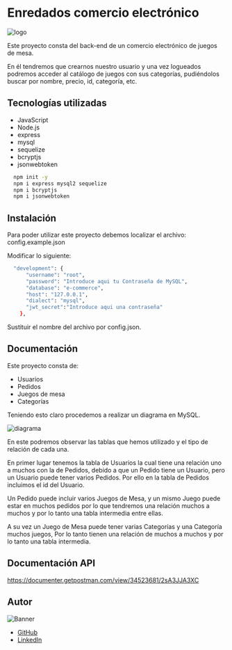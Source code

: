 
# Enredados comercio electrónico

![logo](https://github.com/JuanjoSalas/e-commerce/assets/161235632/b3f1304e-393c-4887-ad56-6abfddfddd5c)



Este proyecto consta del back-end de un comercio electrónico de juegos de mesa.

En él tendremos que crearnos nuestro usuario y una vez logueados podremos acceder al catálogo de juegos con sus categorías, pudiéndolos buscar por nombre, precio, id, categoría, etc.


## Tecnologías utilizadas

- JavaScript
- Node.js
- express
- mysql
- sequelize
- bcryptjs
- jsonwebtoken

```bash
  npm init -y
  npm i express mysql2 sequelize
  npm i bcryptjs
  npm i jsonwebtoken
```


## Instalación

Para poder utilizar este proyecto debemos localizar el archivo: config.example.json

Modificar lo siguiente:

```bash
  "development": {
      "username": "root",
      "password": "Introduce aqui tu Contraseña de MySQL",
      "database": "e-commerce",
      "host": "127.0.0.1",
      "dialect": "mysql",
      "jwt_secret":"Introduce aqui una contraseña"
    },
```
Sustituir el nombre del archivo por config.json.   


## Documentación

Este proyecto consta de:
- Usuarios
- Pedidos
- Juegos de mesa
- Categorías

Teniendo esto claro procedemos a realizar un diagrama en MySQL.

![diagrama](https://github.com/JuanjoSalas/e-commerce/assets/161235632/9a36760d-fc2d-48a1-a388-1a8396cb3461)


En este podremos observar las tablas que hemos utilizado y el tipo de relación de cada una.

En primer lugar tenemos la tabla de Usuarios la cual tiene una relación uno a muchos con la de Pedidos, debido a que un Pedido tiene un Usuario, pero un Usuario puede tener varios Pedidos.
Por ello en la tabla de Pedidos incluimos el id del Usuario.

Un Pedido puede incluir varios Juegos de Mesa, y un mismo Juego puede estar en muchos pedidos por lo que tendremos una relación muchos a muchos y por lo tanto una tabla intermedia entre ellas.

A  su vez un Juego de Mesa puede tener varias Categorías y una Categoría muchos juegos, Por lo tanto tienen una relación de muchos a muchos y por lo tanto una tabla intermedia.


## Documentación API

https://documenter.getpostman.com/view/34523681/2sA3JJA3XC


## Autor

![Banner](https://github.com/JuanjoSalas/e-commerce/assets/161235632/b18d008b-dbc5-4b10-8323-3e0a135fe97d)

- [GitHub](https://www.github.com/JuanjoSalas)
- [LinkedIn](https://www.linkedin.com/in/juanjo-salas-jiménez)
